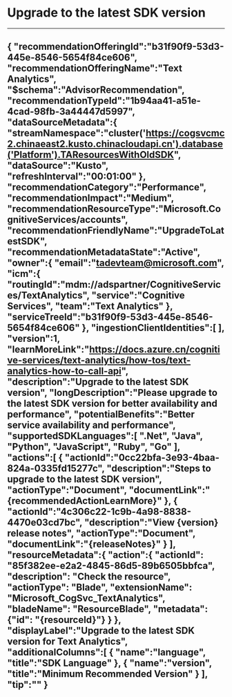 <properties
    pageTitle="Upgrade to the latest SDK version."
    description="Please upgrade to the latest SDK version for better availability and performance."
    authors="tadevteam"
    ms.author="tadevteam"
    articleId="7e5a10af-0c58-400a-a212-f58e1085844c_Mooncake"
    selfHelpType="advisorRecommendationMetadata"
    cloudEnvironments="Mooncake"
	ownershipId="CogSvc_TextAnalytics"
/>
# Upgrade to the latest SDK version
---
{
   "recommendationOfferingId":"b31f90f9-53d3-445e-8546-5654f84ce606",
   "recommendationOfferingName":"Text Analytics",
   "$schema":"AdvisorRecommendation",
   "recommendationTypeId":"1b94aa41-a51e-4cad-98fb-3a44447d5997",
   "dataSourceMetadata":{
      "streamNamespace":"cluster('https://cogsvcmc2.chinaeast2.kusto.chinacloudapi.cn').database('Platform').TAResourcesWithOldSDK",
      "dataSource":"Kusto",
      "refreshInterval":"00:01:00"
   },
   "recommendationCategory":"Performance",
   "recommendationImpact":"Medium",
   "recommendationResourceType":"Microsoft.CognitiveServices/accounts",
   "recommendationFriendlyName":"UpgradeToLatestSDK",
   "recommendationMetadataState":"Active",
   "owner":{
      "email":"tadevteam@microsoft.com",
      "icm":{
         "routingId":"mdm://adspartner/CognitiveServices/TextAnalytics",
         "service":"Cognitive Services",
         "team":"Text Analytics"
      },
      "serviceTreeId":"b31f90f9-53d3-445e-8546-5654f84ce606"
   },
   "ingestionClientIdentities":[
   ],
   "version":1,
   "learnMoreLink":"https://docs.azure.cn/cognitive-services/text-analytics/how-tos/text-analytics-how-to-call-api",
   "description":"Upgrade to the latest SDK version",
   "longDescription":"Please upgrade to the latest SDK version for better availability and performance",
   "potentialBenefits":"Better service availability and performance",
   "supportedSDKLanguages":[
      ".Net", "Java", "Python", "JavaScript", "Ruby", "Go"
   ],
   "actions":[
      {
         "actionId":"0cc22bfa-3e93-4baa-824a-0335fd15277c",
         "description":"Steps to upgrade to the latest SDK version",
         "actionType":"Document",
         "documentLink":"{recommendedActionLearnMore}"
      },
      {
         "actionId":"4c306c22-1c9b-4a98-8838-4470e03cd7bc",
         "description":"View {version} release notes",
         "actionType":"Document",
         "documentLink":"{releaseNotes}"
      }
   ],
   "resourceMetadata":{
      "action":{
          "actionId": "85f382ee-e2a2-4845-86d5-89b6505bbfca",
          "description": "Check the resource",
          "actionType": "Blade",
          "extensionName": "Microsoft_CogSvc_TextAnalytics",
          "bladeName": "ResourceBlade",
          "metadata": {"id": "{resourceId}"}
      }
   },
   "displayLabel":"Upgrade to the latest SDK version for Text Analytics",
   "additionalColumns":[
      {
         "name":"language",
         "title":"SDK Language"
      },
      {
         "name":"version",
         "title":"Minimum Recommended Version"
      }
   ],
   "tip":""
}
---